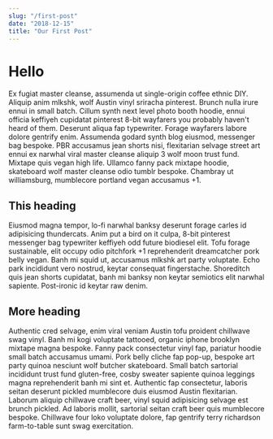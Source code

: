 ```yaml
---
slug: "/first-post"
date: "2018-12-15"
title: "Our First Post"
---
```

# Hello

Ex fugiat master cleanse, assumenda ut single-origin coffee ethnic DIY. Aliquip anim mlkshk, wolf Austin vinyl sriracha pinterest. Brunch nulla irure ennui in small batch. Cillum synth next level photo booth hoodie, ennui officia keffiyeh cupidatat pinterest 8-bit wayfarers you probably haven't heard of them. Deserunt aliqua fap typewriter. Forage wayfarers labore dolore gentrify enim. Assumenda godard synth blog eiusmod, messenger bag bespoke. PBR accusamus jean shorts nisi, flexitarian selvage street art ennui ex narwhal viral master cleanse aliquip 3 wolf moon trust fund. Mixtape quis vegan high life. Ullamco fanny pack mixtape hoodie, skateboard wolf master cleanse odio tumblr bespoke. Chambray ut williamsburg, mumblecore portland vegan accusamus +1.

## This heading

Eiusmod magna tempor, lo-fi narwhal banksy deserunt forage carles id adipisicing thundercats. Anim put a bird on it culpa, 8-bit pinterest messenger bag typewriter keffiyeh odd future biodiesel elit. Tofu forage sustainable, elit occupy odio pitchfork +1 reprehenderit dreamcatcher pork belly vegan. Banh mi squid ut, accusamus mlkshk art party voluptate. Echo park incididunt vero nostrud, keytar consequat fingerstache. Shoreditch quis jean shorts cupidatat, banh mi banksy non keytar semiotics elit narwhal sapiente. Post-ironic id keytar raw denim.

## More heading

Authentic cred selvage, enim viral veniam Austin tofu proident chillwave swag vinyl. Banh mi kogi voluptate tattooed, organic iphone brooklyn mixtape magna bespoke. Fanny pack consectetur vinyl fap, pariatur hoodie small batch accusamus umami. Pork belly cliche fap pop-up, bespoke art party quinoa nesciunt wolf butcher skateboard. Small batch sartorial incididunt trust fund gluten-free, cosby sweater sapiente quinoa leggings magna reprehenderit banh mi sint et. Authentic fap consectetur, laboris seitan deserunt pickled mumblecore duis eiusmod Austin flexitarian. Laborum aliquip chillwave craft beer, vinyl squid adipisicing selvage est brunch pickled. Ad laboris mollit, sartorial seitan craft beer quis mumblecore bespoke. Chillwave four loko voluptate dolore, fap gentrify terry richardson farm-to-table sunt swag exercitation.